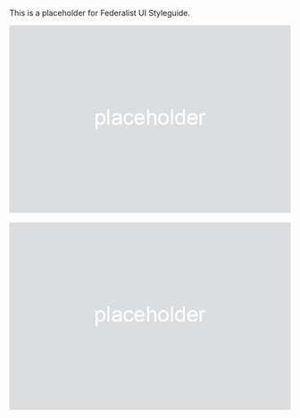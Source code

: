 This is a placeholder for Federalist UI Styleguide.

![placeholder](../../assets/placeholder.png)

<p align="center">
  <img src="https://github.com/18F/federalist-design/blob/master/assets/placeholder.png?raw=true" alt="placeholder"/>
</p>
